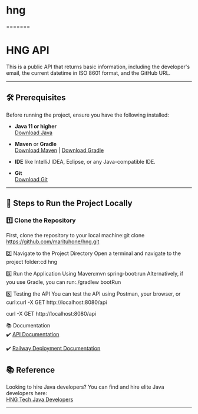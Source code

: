 
# hng
=======
# HNG API

This is a public API that returns basic information, including the developer's email, the current datetime in ISO 8601 format, and the GitHub URL.

---

## 🛠️ Prerequisites

Before running the project, ensure you have the following installed:

- **Java 11 or higher**  
  [Download Java](https://adoptium.net/)

- **Maven** or **Gradle**  
  [Download Maven](https://maven.apache.org/download.cgi) | [Download Gradle](https://gradle.org/install/)

- **IDE** like IntelliJ IDEA, Eclipse, or any Java-compatible IDE.

- **Git**  
  [Download Git](https://git-scm.com/)

---

## 🚀 Steps to Run the Project Locally

### 1️⃣ Clone the Repository

First, clone the repository to your local machine:git clone https://github.com/marituhone/hng.git

2️⃣ Navigate to the Project Directory
Open a terminal and navigate to the project folder:cd hng

3️⃣ Run the Application
Using Maven:mvn spring-boot:run
Alternatively, if you use Gradle, you can run:./gradlew bootRun

5️⃣ Testing the API
You can test the API using Postman, your browser, or curl:curl -X GET http://localhost:8080/api

curl -X GET http://localhost:8080/api

📚 Documentation  
✔️ [API Documentation](https://documenter.getpostman.com/view/26493465/2sAYX2PQ38) 

✔️ [Railway Deployment Documentation](https://docs.railway.com/guides/deploy)


## 📚 Reference

Looking to hire Java developers? You can find and hire elite Java developers here:  
[HNG Tech Java Developers](https://hng.tech/hire/java-developers)

---


